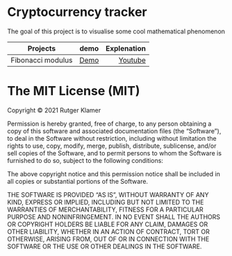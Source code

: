 # Cryptocurrency tracker
The goal of this project is to visualise some cool mathematical phenomenon

| Projects      | demo           | Explenation  |
| ------------- |:-------------:| -----:|
| Fibonacci modulus     | [Demo](https://rutgerklamer.nl/maths/fibonacci_numbers) |[Youtube](https://www.youtube.com/watch?v=o1eLKODSCqw) |

The MIT License (MIT)
=====================

Copyright © 2021 Rutger Klamer

Permission is hereby granted, free of charge, to any person
obtaining a copy of this software and associated documentation
files (the “Software”), to deal in the Software without
restriction, including without limitation the rights to use,
copy, modify, merge, publish, distribute, sublicense, and/or sell
copies of the Software, and to permit persons to whom the
Software is furnished to do so, subject to the following
conditions:

The above copyright notice and this permission notice shall be
included in all copies or substantial portions of the Software.

THE SOFTWARE IS PROVIDED “AS IS”, WITHOUT WARRANTY OF ANY KIND,
EXPRESS OR IMPLIED, INCLUDING BUT NOT LIMITED TO THE WARRANTIES
OF MERCHANTABILITY, FITNESS FOR A PARTICULAR PURPOSE AND
NONINFRINGEMENT. IN NO EVENT SHALL THE AUTHORS OR COPYRIGHT
HOLDERS BE LIABLE FOR ANY CLAIM, DAMAGES OR OTHER LIABILITY,
WHETHER IN AN ACTION OF CONTRACT, TORT OR OTHERWISE, ARISING
FROM, OUT OF OR IN CONNECTION WITH THE SOFTWARE OR THE USE OR
OTHER DEALINGS IN THE SOFTWARE.
